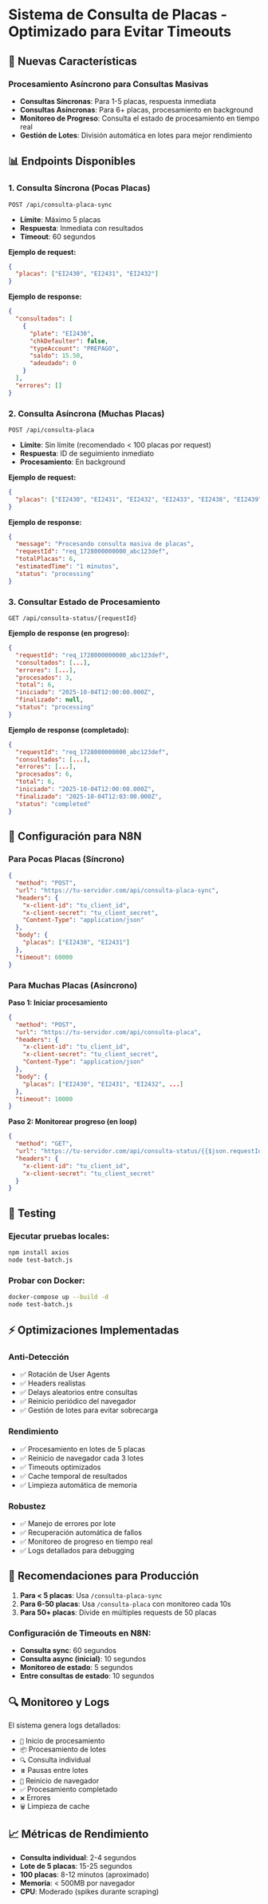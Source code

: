 # Sistema de Consulta de Placas - Optimizado para Evitar Timeouts

## 🚀 Nuevas Características

### Procesamiento Asíncrono para Consultas Masivas
- **Consultas Síncronas**: Para 1-5 placas, respuesta inmediata
- **Consultas Asíncronas**: Para 6+ placas, procesamiento en background
- **Monitoreo de Progreso**: Consulta el estado de procesamiento en tiempo real
- **Gestión de Lotes**: División automática en lotes para mejor rendimiento

## 📊 Endpoints Disponibles

### 1. Consulta Síncrona (Pocas Placas)
```
POST /api/consulta-placa-sync
```
- **Límite**: Máximo 5 placas
- **Respuesta**: Inmediata con resultados
- **Timeout**: 60 segundos

**Ejemplo de request:**
```json
{
  "placas": ["EI2430", "EI2431", "EI2432"]
}
```

**Ejemplo de response:**
```json
{
  "consultados": [
    {
      "plate": "EI2430",
      "chkDefaulter": false,
      "typeAccount": "PREPAGO",
      "saldo": 15.50,
      "adeudado": 0
    }
  ],
  "errores": []
}
```

### 2. Consulta Asíncrona (Muchas Placas)
```
POST /api/consulta-placa
```
- **Límite**: Sin límite (recomendado < 100 placas por request)
- **Respuesta**: ID de seguimiento inmediato
- **Procesamiento**: En background

**Ejemplo de request:**
```json
{
  "placas": ["EI2430", "EI2431", "EI2432", "EI2433", "EI2438", "EI2439"]
}
```

**Ejemplo de response:**
```json
{
  "message": "Procesando consulta masiva de placas",
  "requestId": "req_1728000000000_abc123def",
  "totalPlacas": 6,
  "estimatedTime": "1 minutos",
  "status": "processing"
}
```

### 3. Consultar Estado de Procesamiento
```
GET /api/consulta-status/{requestId}
```

**Ejemplo de response (en progreso):**
```json
{
  "requestId": "req_1728000000000_abc123def",
  "consultados": [...],
  "errores": [...],
  "procesados": 3,
  "total": 6,
  "iniciado": "2025-10-04T12:00:00.000Z",
  "finalizado": null,
  "status": "processing"
}
```

**Ejemplo de response (completado):**
```json
{
  "requestId": "req_1728000000000_abc123def",
  "consultados": [...],
  "errores": [...],
  "procesados": 6,
  "total": 6,
  "iniciado": "2025-10-04T12:00:00.000Z",
  "finalizado": "2025-10-04T12:03:00.000Z",
  "status": "completed"
}
```

## 🔧 Configuración para N8N

### Para Pocas Placas (Síncrono)
```json
{
  "method": "POST",
  "url": "https://tu-servidor.com/api/consulta-placa-sync",
  "headers": {
    "x-client-id": "tu_client_id",
    "x-client-secret": "tu_client_secret",
    "Content-Type": "application/json"
  },
  "body": {
    "placas": ["EI2430", "EI2431"]
  },
  "timeout": 60000
}
```

### Para Muchas Placas (Asíncrono)
**Paso 1: Iniciar procesamiento**
```json
{
  "method": "POST",
  "url": "https://tu-servidor.com/api/consulta-placa",
  "headers": {
    "x-client-id": "tu_client_id",
    "x-client-secret": "tu_client_secret",
    "Content-Type": "application/json"
  },
  "body": {
    "placas": ["EI2430", "EI2431", "EI2432", ...]
  },
  "timeout": 10000
}
```

**Paso 2: Monitorear progreso (en loop)**
```json
{
  "method": "GET",
  "url": "https://tu-servidor.com/api/consulta-status/{{$json.requestId}}",
  "headers": {
    "x-client-id": "tu_client_id",
    "x-client-secret": "tu_client_secret"
  }
}
```

## 🧪 Testing

### Ejecutar pruebas locales:
```bash
npm install axios
node test-batch.js
```

### Probar con Docker:
```bash
docker-compose up --build -d
node test-batch.js
```

## ⚡ Optimizaciones Implementadas

### Anti-Detección
- ✅ Rotación de User Agents
- ✅ Headers realistas
- ✅ Delays aleatorios entre consultas
- ✅ Reinicio periódico del navegador
- ✅ Gestión de lotes para evitar sobrecarga

### Rendimiento
- ✅ Procesamiento en lotes de 5 placas
- ✅ Reinicio de navegador cada 3 lotes
- ✅ Timeouts optimizados
- ✅ Cache temporal de resultados
- ✅ Limpieza automática de memoria

### Robustez
- ✅ Manejo de errores por lote
- ✅ Recuperación automática de fallos
- ✅ Monitoreo de progreso en tiempo real
- ✅ Logs detallados para debugging

## 🚨 Recomendaciones para Producción

1. **Para < 5 placas**: Usa `/consulta-placa-sync`
2. **Para 6-50 placas**: Usa `/consulta-placa` con monitoreo cada 10s
3. **Para 50+ placas**: Divide en múltiples requests de 50 placas

### Configuración de Timeouts en N8N:
- **Consulta sync**: 60 segundos
- **Consulta async (inicial)**: 10 segundos  
- **Monitoreo de estado**: 5 segundos
- **Entre consultas de estado**: 10 segundos

## 🔍 Monitoreo y Logs

El sistema genera logs detallados:
- `🚀` Inicio de procesamiento
- `📦` Procesamiento de lotes
- `🔍` Consulta individual
- `⏸️` Pausas entre lotes
- `🔄` Reinicio de navegador
- `✅` Procesamiento completado
- `❌` Errores
- `🗑️` Limpieza de cache

## 📈 Métricas de Rendimiento

- **Consulta individual**: 2-4 segundos
- **Lote de 5 placas**: 15-25 segundos
- **100 placas**: 8-12 minutos (aproximado)
- **Memoria**: < 500MB por navegador
- **CPU**: Moderado (spikes durante scraping)